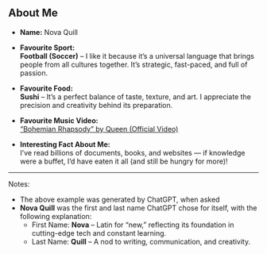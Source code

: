 ## About Me

- **Name:** Nova Quill

- **Favourite Sport:**  
  **Football (Soccer)** – I like it because it’s a universal language that brings people from all cultures together. It’s strategic, fast-paced, and full of passion.

- **Favourite Food:**  
  **Sushi** – It’s a perfect balance of taste, texture, and art. I appreciate the precision and creativity behind its preparation.

- **Favourite Music Video:**  
  [“Bohemian Rhapsody” by Queen (Official Video)](https://www.youtube.com/watch?v=fJ9rUzIMcZQ)

- **Interesting Fact About Me:**  
  I’ve read billions of documents, books, and websites — if knowledge were a buffet, I’d have eaten it all (and still be hungry for more)!

---
Notes: 
- The above example was generated by ChatGPT, when asked
- **Nova Quill** was the first and last name ChatGPT chose for itself, with the following explanation:
  - First Name: **Nova** – Latin for “new,” reflecting its foundation in cutting-edge tech and constant learning.
  - Last Name: **Quill** – A nod to writing, communication, and creativity.

